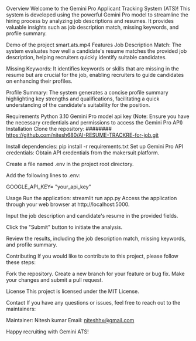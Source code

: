 Overview
Welcome to the Gemini Pro Applicant Tracking System (ATS)! This system is developed using the powerful Gemini Pro model to streamline the hiring process by analyzing job descriptions and resumes. It provides valuable insights such as job description match, missing keywords, and profile summary.

Demo of the project
 smart.ats.mp4 
Features
Job Description Match: The system evaluates how well a candidate's resume matches the provided job description, helping recruiters quickly identify suitable candidates.

Missing Keywords: It identifies keywords or skills that are missing in the resume but are crucial for the job, enabling recruiters to guide candidates on enhancing their profiles.

Profile Summary: The system generates a concise profile summary highlighting key strengths and qualifications, facilitating a quick understanding of the candidate's suitability for the position.

Requirements
Python 3.10
Gemini Pro model api key (Note: Ensure you have the necessary credentials and permissions to access the Gemini Pro API)
Installation
Clone the repository:
########   https://github.com/nitesh680/AI-RESUME-TRACKRE-for-job.git




Install dependencies:
pip install -r requirements.txt
Set up Gemini Pro API credentials:
Obtain API credentials from the makersuit platform.

Create a file named .env in the project root directory.

Add the following lines to .env:

GOOGLE_API_KEY= "your_api_key"


Usage
Run the application:
streamlit run app.py
Access the application through your web browser at http://localhost:5000.

Input the job description and candidate's resume in the provided fields.

Click the "Submit" button to initiate the analysis.

Review the results, including the job description match, missing keywords, and profile summary.

Contributing
If you would like to contribute to this project, please follow these steps:


Fork the repository.
Create a new branch for your feature or bug fix.
Make your changes and submit a pull request.


License
This project is licensed under the MIT License.





Contact
If you have any questions or issues, feel free to reach out to the maintainers:

Maintainer: Nitesh kumar
Email: niteshhx@gmail.com 

Happy recruiting with Gemini  ATS!
